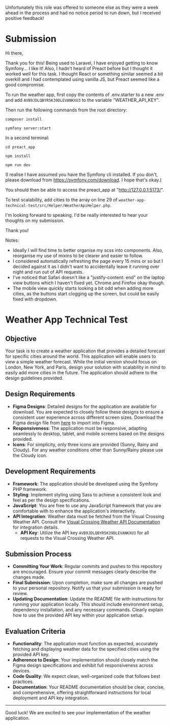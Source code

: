 Unfortunately this role was offered to someone else as they were a week ahead in the process and had no notice period to run down, but I received positive feedback! 

# Submission

Hi there,

Thank you for this! Being used to Laravel, I have enjoyed getting to know Symfony... I like it! 
Also, I hadn't heard of Preact before but I thought it worked well for this task. I thought React or something similar seemed a bit overkill and I had contemplated using vanilla JS, but Preact seemed like a good compromise.

To run the weather app, first copy the contents of .env.starter to a new .env and add `AVB9JDLQBYR5K39DLEVANKXU3` to the variable "WEATHER_API_KEY". 

Then run the following commands from the root directory:
```
composer install
```
```
symfony server:start
```
In a second terminal:
```
cd preact_app
```
```
npm install
```
```
npm run dev
```
(I realise I have assumed you have the Symfony cli installed. If you don't, please download from https://symfony.com/download. I hope that's okay.)

You should then be able to access the preact_app at "http://127.0.0.1:5173/".

To test scalability, add cities to the array on line 29 of `weather-app-technical-test/src/Helper/WeatherApiHelper.php`. 

I'm looking forward to speaking. I'd be really interested to hear your thoughts on my submission.

Thank you!

Notes:
- Ideally I will find time to better organise my scss into components. Also, reorganise my use of mixins to be clearer and easier to follow.
- I considered automatically refreshing the page every 15 mins or so but I decided against it as I didn't want to accidentally leave it running over night and run out of API requests.
- I've noticed that Safari doesn't like a "justify-content: end" on the laptop view buttons which I haven't fixed yet. Chrome and Firefox okay though.
- The mobile view quickly starts looking a bit odd when adding more cities, as the buttons start clogging up the screen, but could be easily fixed with dropdown. 

# Weather App Technical Test

## Objective
Your task is to create a weather application that provides a detailed forecast for specific cities around the world. This application will enable users to view a simple weather forecast. While the initial version should focus on London, New York, and Paris, design your solution with scalability in mind to easily add more cities in the future. The application should adhere to the design guidelines provided.

## Design Requirements
- **Figma Designs**: Detailed designs for the application are available for download. You are expected to closely follow these designs to ensure a consistent user experience across different screen sizes. Download the Figma design file from [here](https://drive.google.com/file/d/1jnkWJ57HbBYl5oXLAc_DA1Ut884hOydP/view?usp=drive_link) to import into Figma.
- **Responsiveness**: The application must be responsive, adapting seamlessly to desktop, tablet, and mobile screens based on the designs provided.
- **Icons**: For simplicity, only three icons are provided (Sunny, Rainy and Cloudy). For any weather conditions other than Sunny/Rainy please use the Cloudy icon.

## Development Requirements
- **Framework**: The application should be developed using the Symfony PHP framework.
- **Styling**: Implement styling using Sass to achieve a consistent look and feel as per the design specifications.
- **JavaScript**: You are free to use any JavaScript framework that you are comfortable with to enhance the application's interactivity.
- **API Integration**: Weather data must be fetched from the Visual Crossing Weather API. Consult the [Visual Crossing Weather API Documentation](https://www.visualcrossing.com/resources/documentation/weather-api/timeline-weather-api/) for integration details.
    - **API Key**: Utilize the API key `AVB9JDLQBYR5K39DLEVANKXU3` for all requests to the Visual Crossing Weather API.

## Submission Process
- **Committing Your Work**: Regular commits and pushes to this repository are encouraged. Ensure your commit messages clearly describe the changes made.
- **Final Submission**: Upon completion, make sure all changes are pushed to your personal repository. Notify us that your submission is ready for review.
- **Updating Documentation**: Update the README file with instructions for running your application locally. This should include environment setup, dependency installation, and any necessary commands. Clearly explain how to use the provided API key within your application setup.

## Evaluation Criteria
- **Functionality**: The application must function as expected, accurately fetching and displaying weather data for the specified cities using the provided API key.
- **Adherence to Design**: Your implementation should closely match the Figma design specifications and exhibit full responsiveness across devices.
- **Code Quality**: We expect clean, well-organized code that follows best practices.
- **Documentation**: Your README documentation should be clear, concise, and comprehensive, offering straightforward instructions for local deployment and API key integration.

---

Good luck! We are excited to see your implementation of the weather application.
